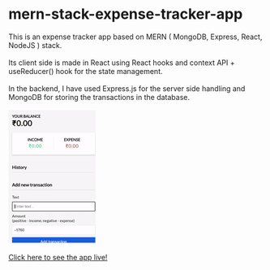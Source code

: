 # mern-stack-expense-tracker-app
This is an expense tracker app based on MERN ( MongoDB, Express, React, NodeJS ) stack. <br/><br/>
Its client side is made in React using React hooks and context API + useReducer() hook for the state management. <br/><br/>
In the backend, I have used Express.js for the server side handling and MongoDB for storing the transactions in the database.<br/><br/>
![alt-text](https://github.com/Ruturaj-7802/ExpenseTrackerMERN/blob/master/mern1.gif)<br/><br/>
<a href="https://mern-expsense-tracker.onrender.com" _target="blank">Click here to see the app live!</a>
